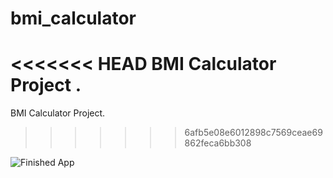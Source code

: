 # bmi_calculator

<<<<<<< HEAD
BMI  Calculator Project .
=======
  BMI Calculator Project.
>>>>>>> 6afb5e08e6012898c7569ceae69862feca6bb308

![Finished App](https://github.com/londonappbrewery/Images/blob/master/bmi-calc-demo.gif)
